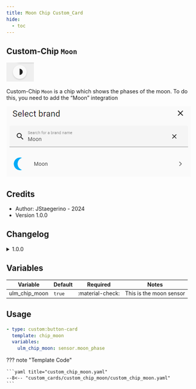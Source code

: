 ```yaml
---
title: Moon Chip Custom_Card
hide:
  - toc
---
```

<!-- markdownlint-disable MD046 -->

## Custom-Chip `Moon`

![example-image](../../docs/assets/img/custom_chip_moon/custom_chip_moon.png)

Custom-Chip `Moon` is a chip which shows the phases of the moon. To do this, you need to add the “Moon” integration

![add-integration](../../docs/assets/img/custom_chip_moon/custom_chip_moon_integration.png)

## Credits

- Author: JStaegerino - 2024
- Version 1.0.0

## Changelog

<details>
<summary>1.0.0</summary>
Initial release
</details>

## Variables

| Variable | Default | Required         | Notes             |
|----------|---------|------------------|-------------------|
| ulm_chip_moon    |  `true` | :material-check: |       This is the moon sensor            |

## Usage

```yaml
- type: custom:button-card
  template: chip_moon
  variables:
    ulm_chip_moon: sensor.moon_phase
```

??? note "Template Code"

    ```yaml title="custom_chip_moon.yaml"
    --8<-- "custom_cards/custom_chip_moon/custom_chip_moon.yaml"
    ```

